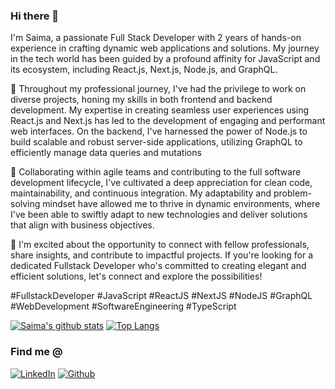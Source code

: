 
### Hi there 👋
I'm Saima, a passionate Full Stack Developer with 2 years of hands-on experience in crafting dynamic web applications and solutions. My journey in the tech world has been guided by a profound affinity for JavaScript and its ecosystem, including React.js, Next.js, Node.js, and GraphQL.

🚀 Throughout my professional journey, I've had the privilege to work on diverse projects, honing my skills in both frontend and backend development. My expertise in creating seamless user experiences using React.js and Next.js has led to the development of engaging and performant web interfaces. On the backend, I've harnessed the power of Node.js to build scalable and robust server-side applications, utilizing GraphQL to efficiently manage data queries and mutations

🔧 Collaborating within agile teams and contributing to the full software development lifecycle, I've cultivated a deep appreciation for clean code, maintainability, and continuous integration. My adaptability and problem-solving mindset have allowed me to thrive in dynamic environments, where I've been able to swiftly adapt to new technologies and deliver solutions that align with business objectives.

🌟 I'm excited about the opportunity to connect with fellow professionals, share insights, and contribute to impactful projects. If you're looking for a dedicated Fullstack Developer who's committed to creating elegant and efficient solutions, let's connect and explore the possibilities!

#FullstackDeveloper #JavaScript #ReactJS #NextJS #NodeJS #GraphQL #WebDevelopment #SoftwareEngineering #TypeScript

[![Saima's github stats](https://github-readme-stats.vercel.app/api?username=saimaAnis21&show_icons=true&theme=buefy)](https://github.com/saimaAnis21/github-readme-stats) [![Top Langs](https://github-readme-stats.vercel.app/api/top-langs/?username=saimaAnis21&show_icons=true&theme=buefy&layout=compact)](https://github.com/saimaAnis21/github-readme-stats)



<h3>Find me @ </h3>
<p>
<a href="https://www.linkedin.com/in/saima-anis/" target="_blank"><img alt="LinkedIn" src="https://img.shields.io/badge/linkedin-%230077B5.svg?&style=for-the-badge&logo=linkedin&logoColor=white" /></a>
<a href="https://github.com/saimaAnis21" target="_blank"><img alt="Github" src="https://img.shields.io/badge/GitHub-%2312100E.svg?&style=for-the-badge&logo=Github&logoColor=white" /></a>
</p>








